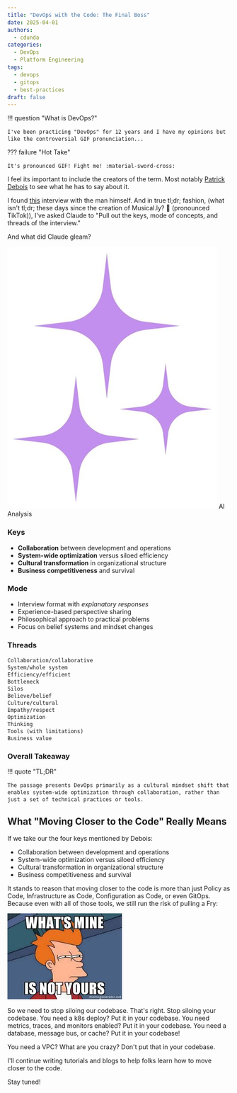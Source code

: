 ```yaml
---
title: "DevOps with the Code: The Final Boss"
date: 2025-04-01
authors:
  - cdunda
categories:
  - DevOps
  - Platform Engineering
tags:
  - devops
  - gitops
  - best-practices
draft: false
---
```


!!! question "What is DevOps?"

    I've been practicing "DevOps" for 12 years and I have my opinions but like the controversial GIF pronunciation...

??? failure "Hot Take"

    It's pronounced GIF! Fight me! :material-sword-cross:

I feel its important to include the creators of the term. Most notably [Patrick Debois](https://www.jedi.be/) to see what he has to say about it.

I found [this](https://www.linux.com/audience/enterprise/what-devops-patrick-debois-explains/) interview with the man himself.
And in true tl;dr; fashion, (what isn't tl;dr; these days since the creation of Musical.ly? :musical_note: (pronounced TikTok)), I've asked Claude to "Pull out the keys, mode of concepts, and threads of the interview."

And what did Claude gleam?

<!-- more -->

<div class="ai-content" markdown="1">
<div class="ai-header">
    <img src="../../../assets/images/ai.png" alt="AI Robot Icon" class="ai-icon">
    <span>AI Analysis</span>
</div>

### Keys

- **Collaboration** between development and operations
- **System-wide optimization** versus siloed efficiency
- **Cultural transformation** in organizational structure
- **Business competitiveness** and survival

### Mode

- Interview format with _explanatory responses_
- Experience-based perspective sharing
- Philosophical approach to practical problems
- Focus on belief systems and mindset changes

### Threads

```text
Collaboration/collaborative
System/whole system
Efficiency/efficient
Bottleneck
Silos
Believe/belief
Culture/cultural
Empathy/respect
Optimization
Thinking
Tools (with limitations)
Business value
```

### Overall Takeaway

!!! quote "TL;DR"

    The passage presents DevOps primarily as a cultural mindset shift that enables system-wide optimization through collaboration, rather than just a set of technical practices or tools.

</div>

## What "Moving Closer to the Code" Really Means

If we take our the four keys mentioned by Debois:

- Collaboration between development and operations
- System-wide optimization versus siloed efficiency
- Cultural transformation in organizational structure
- Business competitiveness and survival

It stands to reason that moving closer to the code is more than just Policy as Code, Infrastructure as Code, Configuration as Code, or even GitOps. Because even with all of those tools, we still run the risk of pulling a Fry:

<img src="../../../assets/images/whats-mine-is-not-yours.png" alt="Fry realizing its not yours">

So we need to stop siloing our codebase. That's right. Stop siloing your codebase.
You need a k8s deploy? Put it in your codebase. You need metrics, traces, and monitors enabled? Put it in your codebase. You need a database, message bus, or cache? Put it in your codebase!

You need a VPC? What are you crazy? Don't put that in your codebase.

I'll continue writing tutorials and blogs to help folks learn how to move closer to the code.

Stay tuned!
